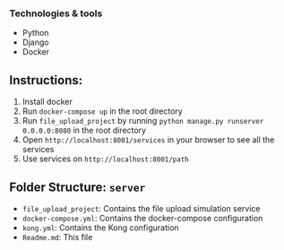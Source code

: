 ### Technologies & tools

- Python
- Django
- Docker


## Instructions:

1. Install docker
2. Run `docker-compose up` in the root directory
3. Run `file_upload_project` by running `python manage.py runserver 0.0.0.0:8080` in the root directory
4. Open `http://localhost:8001/services` in your browser to see all the services
5. Use services on `http://localhost:8001/path`


## Folder Structure: `server`

- `file_upload_project`: Contains the file upload simulation service
- `docker-compose.yml`: Contains the docker-compose configuration
- `kong.yml`: Contains the Kong configuration
- `Readme.md`: This file

